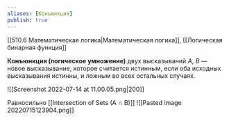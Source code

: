 ```yaml
---
aliases: [Конъюнкция]
publish: true
---
```


[[510.6 Математическая логика|Математическая логика]], [[Логическая бинарная функция]]

**Конъюнкция (логическое умножение)** двух высказываний $A$, $B$ — новое высказывание, которое считается истинным, если оба исходных высказывания истинны, и ложным во всех остальных случаях.


![[Screenshot 2022-07-14 at 11.00.05.png|200]]

Равносильно [[Intersection of Sets (A ∩ B)]]
![[Pasted image 20220715123904.png]]